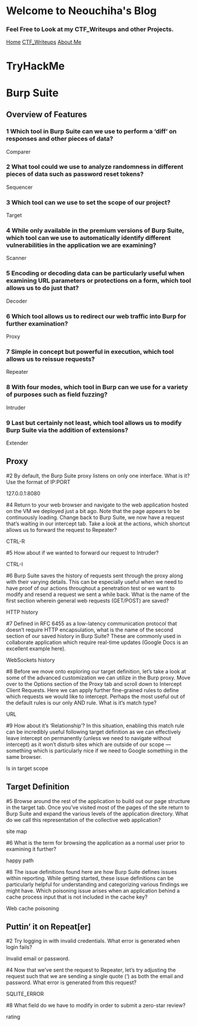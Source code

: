 # Welcome to Neouchiha's Blog

### Feel Free to Look at my CTF_Writeups and other Projects.

[Home](https://npranav7619.github.io/)
[CTF_Writeups](https://npranav7619.github.io/CTF_Writeups)
[About Me](https://npranav7619.github.io/Aboutme)

# TryHackMe
# Burp Suite
## Overview of Features

### 1 Which tool in Burp Suite can we use to perform a ‘diff’ on responses and other pieces of data?

Comparer

### 2 What tool could we use to analyze randomness in different pieces of data such as password reset tokens?

Sequencer

### 3 Which tool can we use to set the scope of our project?

Target

### 4 While only available in the premium versions of Burp Suite, which tool can we use to automatically identify different vulnerabilities in the application we are examining?

Scanner

### 5 Encoding or decoding data can be particularly useful when examining URL parameters or protections on a form, which tool allows us to do just that?

Decoder

### 6 Which tool allows us to redirect our web traffic into Burp for further examination?

Proxy

### 7 Simple in concept but powerful in execution, which tool allows us to reissue requests?

Repeater

### 8 With four modes, which tool in Burp can we use for a variety of purposes such as field fuzzing?

Intruder

### 9 Last but certainly not least, which tool allows us to modify Burp Suite via the addition of extensions?

Extender

## Proxy 
#2 By default, the Burp Suite proxy listens on only one interface. What is it? Use the format of IP:PORT

127.0.0.1:8080

#4 Return to your web browser and navigate to the web application hosted on the VM we deployed just a bit ago. Note that the page appears to be continuously loading. Change back to Burp Suite, we now have a request that’s waiting in our intercept tab. Take a look at the actions, which shortcut allows us to forward the request to Repeater?

CTRL-R

#5 How about if we wanted to forward our request to Intruder?

CTRL-I

#6 Burp Suite saves the history of requests sent through the proxy along with their varying details. This can be especially useful when we need to have proof of our actions throughout a penetration test or we want to modify and resend a request we sent a while back. What is the name of the first section wherein general web requests (GET/POST) are saved?

HTTP history

#7 Defined in RFC 6455 as a low-latency communication protocol that doesn’t require HTTP encapsulation, what is the name of the second section of our saved history in Burp Suite? These are commonly used in collaborate application which require real-time updates (Google Docs is an excellent example here).

WebSockets history

#8 Before we move onto exploring our target definition, let’s take a look at some of the advanced customization we can utilize in the Burp proxy. Move over to the Options section of the Proxy tab and scroll down to Intercept Client Requests. Here we can apply further fine-grained rules to define which requests we would like to intercept. Perhaps the most useful out of the default rules is our only AND rule. What is it’s match type?

URL

#9 How about it’s ‘Relationship’? In this situation, enabling this match rule can be incredibly useful following target definition as we can effectively leave intercept on permanently (unless we need to navigate without intercept) as it won’t disturb sites which are outside of our scope — something which is particularly nice if we need to Google something in the same browser.

Is in target scope

## Target Definition

#5 Browse around the rest of the application to build out our page structure in the target tab. Once you’ve visited most of the pages of the site return to Burp Suite and expand the various levels of the application directory. What do we call this representation of the collective web application?

site map

#6 What is the term for browsing the application as a normal user prior to examining it further?

happy path

#8 The issue definitions found here are how Burp Suite defines issues within reporting. While getting started, these issue definitions can be particularly helpful for understanding and categorizing various findings we might have. Which poisoning issue arises when an application behind a cache process input that is not included in the cache key?

Web cache poisoning

## Puttin’ it on Repeat[er]

#2 Try logging in with invalid credentials. What error is generated when login fails?

Invalid email or password.

#4 Now that we’ve sent the request to Repeater, let’s try adjusting the request such that we are sending a single quote (‘) as both the email and password. What error is generated from this request?

SQLITE_ERROR

#8 What field do we have to modify in order to submit a zero-star review?

rating
